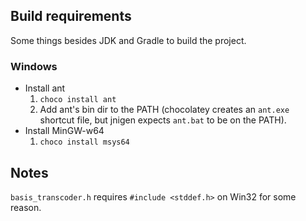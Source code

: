 ## Build requirements

Some things besides JDK and Gradle to build the project. 

### Windows
- Install ant
    1. `choco install ant`
    2. Add ant's bin dir to the PATH (chocolatey creates an `ant.exe` shortcut file, but jnigen expects `ant.bat` to be on the PATH).
- Install MinGW-w64
    1. `choco install msys64`


## Notes

`basis_transcoder.h` requires `#include <stddef.h>` on Win32 for some reason.
